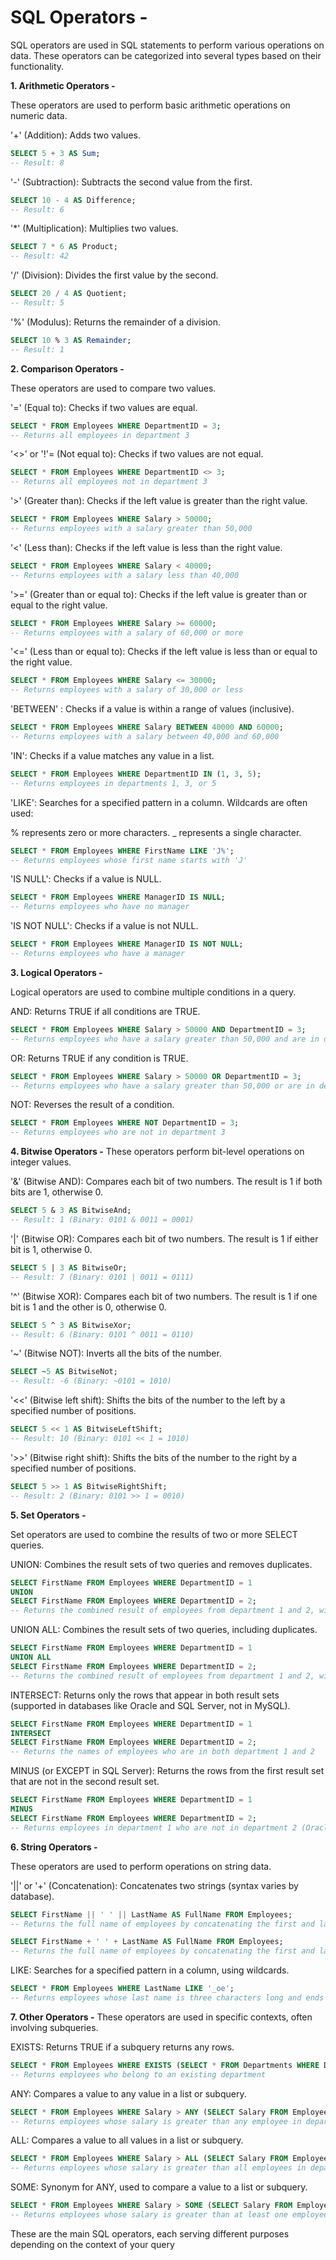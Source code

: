 # SQL Operators -

SQL operators are used in SQL statements to perform various operations on data. These operators can be categorized into several types based on their functionality. <br>

**1. Arithmetic Operators -**

These operators are used to perform basic arithmetic operations on numeric data.

'+' (Addition): Adds two values.
```sql
SELECT 5 + 3 AS Sum;
-- Result: 8
```

'-' (Subtraction): Subtracts the second value from the first.
```sql
SELECT 10 - 4 AS Difference;
-- Result: 6
```

'*' (Multiplication): Multiplies two values.
```sql
SELECT 7 * 6 AS Product;
-- Result: 42
```

'/' (Division): Divides the first value by the second.
```sql
SELECT 20 / 4 AS Quotient;
-- Result: 5
```

'%' (Modulus): Returns the remainder of a division.
```sql
SELECT 10 % 3 AS Remainder;
-- Result: 1
```
**2. Comparison Operators -**

These operators are used to compare two values.

'=' (Equal to): Checks if two values are equal.
```sql
SELECT * FROM Employees WHERE DepartmentID = 3;
-- Returns all employees in department 3
```

'<>' or '!'= (Not equal to): Checks if two values are not equal.
```sql
SELECT * FROM Employees WHERE DepartmentID <> 3;
-- Returns all employees not in department 3
```

'>' (Greater than): Checks if the left value is greater than the right value.
```sql
SELECT * FROM Employees WHERE Salary > 50000;
-- Returns employees with a salary greater than 50,000
```

'<' (Less than): Checks if the left value is less than the right value.
```sql
SELECT * FROM Employees WHERE Salary < 40000;
-- Returns employees with a salary less than 40,000
```

'>=' (Greater than or equal to): Checks if the left value is greater than or equal to the right value.
```sql
SELECT * FROM Employees WHERE Salary >= 60000;
-- Returns employees with a salary of 60,000 or more
```

'<=' (Less than or equal to): Checks if the left value is less than or equal to the right value.
```sql
SELECT * FROM Employees WHERE Salary <= 30000;
-- Returns employees with a salary of 30,000 or less
```

'BETWEEN' : Checks if a value is within a range of values (inclusive).
```sql
SELECT * FROM Employees WHERE Salary BETWEEN 40000 AND 60000;
-- Returns employees with a salary between 40,000 and 60,000
```

'IN': Checks if a value matches any value in a list.
```sql
SELECT * FROM Employees WHERE DepartmentID IN (1, 3, 5);
-- Returns employees in departments 1, 3, or 5
```

'LIKE': Searches for a specified pattern in a column. Wildcards are often used:

% represents zero or more characters.
_ represents a single character.

```sql
SELECT * FROM Employees WHERE FirstName LIKE 'J%';
-- Returns employees whose first name starts with 'J'
```

'IS NULL': Checks if a value is NULL.
```sql
SELECT * FROM Employees WHERE ManagerID IS NULL;
-- Returns employees who have no manager
```

'IS NOT NULL': Checks if a value is not NULL.
```sql
SELECT * FROM Employees WHERE ManagerID IS NOT NULL;
-- Returns employees who have a manager
```
**3. Logical Operators -**

Logical operators are used to combine multiple conditions in a query.

AND: Returns TRUE if all conditions are TRUE.
```sql
SELECT * FROM Employees WHERE Salary > 50000 AND DepartmentID = 3;
-- Returns employees who have a salary greater than 50,000 and are in department 3
```

OR: Returns TRUE if any condition is TRUE.
```sql
SELECT * FROM Employees WHERE Salary > 50000 OR DepartmentID = 3;
-- Returns employees who have a salary greater than 50,000 or are in department 3
```

NOT: Reverses the result of a condition.
```sql
SELECT * FROM Employees WHERE NOT DepartmentID = 3;
-- Returns employees who are not in department 3
```

**4. Bitwise Operators -**
These operators perform bit-level operations on integer values.

'&' (Bitwise AND): Compares each bit of two numbers. The result is 1 if both bits are 1, otherwise 0.

```sql
SELECT 5 & 3 AS BitwiseAnd;
-- Result: 1 (Binary: 0101 & 0011 = 0001)
```

'|' (Bitwise OR): Compares each bit of two numbers. The result is 1 if either bit is 1, otherwise 0.
```sql
SELECT 5 | 3 AS BitwiseOr;
-- Result: 7 (Binary: 0101 | 0011 = 0111)
```

'^' (Bitwise XOR): Compares each bit of two numbers. The result is 1 if one bit is 1 and the other is 0, otherwise 0.
```sql
SELECT 5 ^ 3 AS BitwiseXor;
-- Result: 6 (Binary: 0101 ^ 0011 = 0110)
```

'~' (Bitwise NOT): Inverts all the bits of the number.
```sql
SELECT ~5 AS BitwiseNot;
-- Result: -6 (Binary: ~0101 = 1010)
```

'<<' (Bitwise left shift): Shifts the bits of the number to the left by a specified number of positions.
```sql
SELECT 5 << 1 AS BitwiseLeftShift;
-- Result: 10 (Binary: 0101 << 1 = 1010)
```

'>>' (Bitwise right shift): Shifts the bits of the number to the right by a specified number of positions.
```sql
SELECT 5 >> 1 AS BitwiseRightShift;
-- Result: 2 (Binary: 0101 >> 1 = 0010)
```

**5. Set Operators -**

Set operators are used to combine the results of two or more SELECT queries.

UNION: Combines the result sets of two queries and removes duplicates.
```sql
SELECT FirstName FROM Employees WHERE DepartmentID = 1
UNION
SELECT FirstName FROM Employees WHERE DepartmentID = 2;
-- Returns the combined result of employees from department 1 and 2, with no duplicates
```

UNION ALL: Combines the result sets of two queries, including duplicates.
```sql
SELECT FirstName FROM Employees WHERE DepartmentID = 1
UNION ALL
SELECT FirstName FROM Employees WHERE DepartmentID = 2;
-- Returns the combined result of employees from department 1 and 2, with duplicates
```

INTERSECT: Returns only the rows that appear in both result sets (supported in databases like Oracle and SQL Server, not in MySQL).
```sql
SELECT FirstName FROM Employees WHERE DepartmentID = 1
INTERSECT
SELECT FirstName FROM Employees WHERE DepartmentID = 2;
-- Returns the names of employees who are in both department 1 and 2
```

MINUS (or EXCEPT in SQL Server): Returns the rows from the first result set that are not in the second result set.
```sql
SELECT FirstName FROM Employees WHERE DepartmentID = 1
MINUS
SELECT FirstName FROM Employees WHERE DepartmentID = 2;
-- Returns employees in department 1 who are not in department 2 (Oracle syntax)
```

**6. String Operators -**

These operators are used to perform operations on string data.

'||' or '+' (Concatenation): Concatenates two strings (syntax varies by database).
```sql
SELECT FirstName || ' ' || LastName AS FullName FROM Employees;
-- Returns the full name of employees by concatenating the first and last names (Oracle/PostgreSQL syntax)
```
```sql
SELECT FirstName + ' ' + LastName AS FullName FROM Employees;
-- Returns the full name of employees by concatenating the first and last names (SQL Server syntax)
```

LIKE: Searches for a specified pattern in a column, using wildcards.
```sql
SELECT * FROM Employees WHERE LastName LIKE '_oe';
-- Returns employees whose last name is three characters long and ends with 'oe' (e.g., "Doe")
```

**7. Other Operators -**
These operators are used in specific contexts, often involving subqueries.

EXISTS: Returns TRUE if a subquery returns any rows.
```sql
SELECT * FROM Employees WHERE EXISTS (SELECT * FROM Departments WHERE DepartmentID = Employees.DepartmentID);
-- Returns employees who belong to an existing department
```

ANY: Compares a value to any value in a list or subquery.
```sql
SELECT * FROM Employees WHERE Salary > ANY (SELECT Salary FROM Employees WHERE DepartmentID = 3);
-- Returns employees whose salary is greater than any employee in department 3
```

ALL: Compares a value to all values in a list or subquery.
```sql
SELECT * FROM Employees WHERE Salary > ALL (SELECT Salary FROM Employees WHERE DepartmentID = 3);
-- Returns employees whose salary is greater than all employees in department 3
```

SOME: Synonym for ANY, used to compare a value to a list or subquery.
```sql
SELECT * FROM Employees WHERE Salary > SOME (SELECT Salary FROM Employees WHERE DepartmentID = 3);
-- Returns employees whose salary is greater than at least one employee in department 3
```

These are the main SQL operators, each serving different purposes depending on the context of your query
